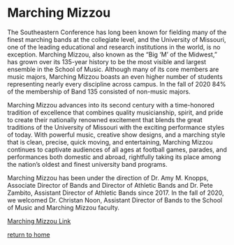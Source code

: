 # Marching Mizzou
The Southeastern Conference has long been known for fielding many of the finest marching bands at the collegiate level, and the University of Missouri, one of the leading educational and research institutions in the world, is no exception. Marching Mizzou, also known as the “Big ‘M’ of the Midwest,” has grown over its 135-year history to be the most visible and largest ensemble in the School of Music. Although many of its core members are music majors, Marching Mizzou boasts an even higher number of students representing nearly every discipline across campus. In the fall of 2020 84% of the membership of Band 135 consisted of non-music majors.

Marching Mizzou advances into its second century with a time-honored tradition of excellence that combines quality musicianship, spirit, and pride to create their nationally renowned excitement that blends the great traditions of the University of Missouri with the exciting performance styles of today. With powerful music, creative show designs, and a marching style that is clean, precise, quick moving, and entertaining, Marching Mizzou continues to captivate audiences of all ages at football games, parades, and performances both domestic and abroad, rightfully taking its place among the nation’s oldest and finest university band programs.

Marching Mizzou has been under the direction of Dr. Amy M. Knopps, Associate Director of Bands and Director of Athletic Bands and Dr. Pete Zambito, Assistant Director of Athletic Bands since 2017. In the fall of 2020, we welcomed Dr. Christan Noon, Assistant Director of Bands to the School of Music and Marching Mizzou faculty.

[Marching Mizzou Link](https://music.missouri.edu/ensemble/marching-mizzou)  

[return to home](./README.md)

